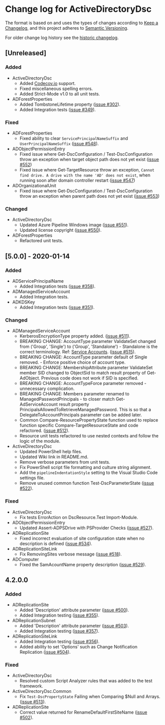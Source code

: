 # Change log for ActiveDirectoryDsc

The format is based on and uses the types of changes according to [Keep a Changelog](https://keepachangelog.com/en/1.0.0/),
and this project adheres to [Semantic Versioning](https://semver.org/spec/v2.0.0.html).

For older change log history see the [historic changelog](HISTORIC_CHANGELOG.md).

## [Unreleased]

### Added

- ActiveDirectoryDsc
  - Added [Codecov.io](https://codecov.io) support.
  - Fixed miscellaneous spelling errors.
  - Added Strict-Mode v1.0 to all unit tests.
- ADForestProperties
  - Added TombstoneLifetime property ([issue #302](https://github.com/dsccommunity/ActiveDirectoryDsc/issues/302)).
  - Added Integration tests ([issue #349](https://github.com/dsccommunity/ActiveDirectoryDsc/issues/349)).

### Fixed

- ADForestProperties
  - Fixed ability to clear `ServicePrincipalNameSuffix` and `UserPrincipalNameSuffix` ([issue #548](https://github.com/dsccommunity/ActiveDirectoryDsc/issues/548)).
- ADObjectPermissionEntry
    - Fixed issue where Get-DscConfiguration / Test-DscConfiguration throw an exception when target object path does not yet exist ([issue #552](https://github.com/dsccommunity/ActiveDirectoryDsc/issues/552))
    - Fixed issue where Get-TargetResource throw an exception, `Cannot find drive. A drive with the name 'AD' does not exist`, when running soon after domain controller restart ([issue #547](https://github.com/dsccommunity/ActiveDirectoryDsc/issues/547))
- ADOrganizationalUnit
  - Fixed issue where Get-DscConfiguration / Test-DscConfiguration throw an exception when parent path does not yet exist ([issue #553](https://github.com/dsccommunity/ActiveDirectoryDsc/issues/553))

### Changed

- ActiveDirectoryDsc
  - Updated Azure Pipeline Windows image ([issue #551](https://github.com/dsccommunity/ActiveDirectoryDsc/issues/551)).
  - Updated license copyright ([issue #550](https://github.com/dsccommunity/ActiveDirectoryDsc/issues/550)).
- ADForestProperties
  - Refactored unit tests.

## [5.0.0] - 2020-01-14

### Added

- ADServicePrincipalName
  - Added Integration tests ([issue #358](https://github.com/dsccommunity/ActiveDirectoryDsc/issues/358)).
- ADManagedServiceAccount
  - Added Integration tests.
- ADKDSKey
  - Added Integration tests ([issue #351](https://github.com/dsccommunity/ActiveDirectoryDsc/issues/351)).

### Changed

- ADManagedServiceAccount
  - KerberosEncryptionType property added. ([issue #511](https://github.com/dsccommunity/ActiveDirectoryDsc/issues/511)).
  - BREAKING CHANGE: AccountType parameter ValidateSet changed from ('Group', 'Single') to ('Group', 'Standalone') - Standalone is the correct terminology. Ref: [Service Accounts](https://docs.microsoft.com/en-us/windows/security/identity-protection/access-control/service-accounts).
  ([issue #515](https://github.com/dsccommunity/ActiveDirectoryDsc/issues/515)).
  - BREAKING CHANGE: AccountType parameter default of Single removed. - Enforce positive choice of account type.
  - BREAKING CHANGE: MembershipAttribute parameter ValidateSet member SID changed to ObjectSid to match result property of Get-AdObject. Previous code does not work if SID is specified.
  - BREAKING CHANGE: AccountTypeForce parameter removed - unnecessary complication.
  - BREAKING CHANGE: Members parameter renamed to ManagedPasswordPrincipals - to closer match Get-AdServiceAccount result property PrincipalsAllowedToRetrieveManagedPassword. This is so that a DelegateToAccountPrincipals parameter can be added later.
  - Common Compare-ResourcePropertyState function used to replace function specific Compare-TargetResourceState and code refactored.
  ([issue #512](https://github.com/dsccommunity/ActiveDirectoryDsc/issues/512)).
  - Resource unit tests refactored to use nested contexts and follow the logic of the module.
- ActiveDirectoryDsc
  - Updated PowerShell help files.
  - Updated Wiki link in README.md.
  - Remove verbose parameters from unit tests.
  - Fix PowerShell script file formatting and culture string alignment.
  - Add the `pipelineIndentationStyle` setting to the Visual Studio Code settings file.
  - Remove unused common function Test-DscParameterState ([issue #522](https://github.com/dsccommunity/ActiveDirectoryDsc/issues/522)).

### Fixed

- ActiveDirectoryDsc
  - Fix tests ErrorAction on DscResource.Test Import-Module.
- ADObjectPermissionEntry
  - Updated Assert-ADPSDrive with PSProvider Checks ([issue #527](https://github.com/dsccommunity/ActiveDirectoryDsc/issues/527)).
- ADReplicationSite
  - Fixed incorrect evaluation of site configuration state when no description is defined ([issue #534](https://github.com/dsccommunity/ActiveDirectoryDsc/issues/534)).
- ADReplicationSiteLink
  - Fix RemovingSites verbose message ([issue #518](https://github.com/dsccommunity/ActiveDirectoryDsc/issues/518)).
- ADComputer
  - Fixed the SamAcountName property description ([issue #529](https://github.com/dsccommunity/ActiveDirectoryDsc/issues/529)).

## 4.2.0.0

### Added

- ADReplicationSite
  - Added 'Description' attribute parameter ([issue #500](https://github.com/dsccommunity/ActiveDirectoryDsc/issues/500)).
  - Added Integration testing ([issue #355](https://github.com/dsccommunity/ActiveDirectoryDsc/issues/355)).
- ADReplicationSubnet
  - Added 'Description' attribute parameter ([issue #503](https://github.com/dsccommunity/ActiveDirectoryDsc/issues/500)).
  - Added Integration testing ([issue #357](https://github.com/dsccommunity/ActiveDirectoryDsc/issues/357)).
- ADReplicationSiteLink
  - Added Integration testing ([issue #356](https://github.com/dsccommunity/ActiveDirectoryDsc/issues/356)).
  - Added ability to set 'Options' such as Change Notification Replication ([issue #504](https://github.com/dsccommunity/ActiveDirectoryDsc/issues/504)).

### Fixed

- ActiveDirectoryDsc
  - Resolved custom Script Analyzer rules that was added to the test framework.
- ActiveDirectoryDsc.Common
  - Fix `Test-DscPropertyState` Failing when Comparing $Null and Arrays. ([issue #513](https://github.com/dsccommunity/ActiveDirectoryDsc/issues/513)).
- ADReplicationSite
  - Correct value returned for RenameDefaultFirstSiteName ([issue #502](https://github.com/dsccommunity/ActiveDirectoryDsc/issues/502)).
